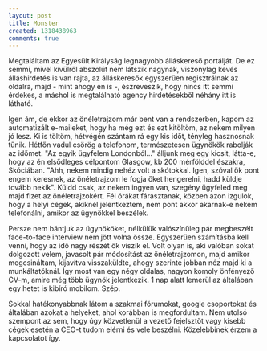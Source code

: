 ```yaml
---
layout: post
title: Monster
created: 1318438963
comments: true
---
```

Megtaláltam az Egyesült Királyság legnagyobb álláskereső portálját. De ez semmi, mivel kívülről abszolút nem látszik nagynak, viszonylag kevés álláshirdetés is van rajta, az álláskeresők egyszerűen regisztrálnak az oldalra, majd - mint ahogy én is -, észreveszik, hogy nincs itt semmi érdekes, a máshol is megtalálható agency hirdetésekből néhány itt is látható.

Igen ám, de ekkor az önéletrajzom már bent van a rendszerben, kapom az automatizált e-maileket, hogy ha még ezt és ezt kitöltöm, az nekem milyen jó lesz. Ki is töltöm, hétvégén szántam rá egy kis időt, tényleg hasznosnak tűnik. Hétfőn vadul csörög a telefonom, természetesen ügynökök rabolják az időmet. "Az egyik ügyfelem Londonból..." álljunk meg egy kicsit, látta-e, hogy az én elsődleges célpontom Glasgow, kb 200 mérfölddel északra, Skóciában. "Ahh, nekem mindig nehéz volt a skótokkal. Igen, szóval ők pont engem keresnek, az önéletrajzom le fogja őket hengerelni, hadd küldje tovább nekik". Küldd csak, az nekem ingyen van, szegény ügyfeled meg majd fizet az önéletrajzokért. Fél órákat fárasztanak, közben azon izgulok, hogy a helyi cégek, akiknél jelentkeztem, nem pont akkor akarnak-e nekem telefonálni, amikor az ügynökkel beszélek.

Persze nem bántjuk az ügynököket, nélkülük valószínűleg pár megbeszélt face-to-face interview nem jött volna össze. Egyszerűen számításba kell venni, hogy az idő nagy részét ők viszik el. Volt olyan is, aki valóban sokat dolgozott velem, javasolt pár módosítást az önéletrajzomon, majd amikor megcsináltam, kijavítva visszaküldte, ahogy szerinte jobban néz majd ki a munkáltatóknál. Így most van egy négy oldalas, nagyon komoly önfényező CV-m, amire még több ügynök jelentkezik. 1 nap alatt lemerül az általában egy hetet is kibíró mobilom. Szép.

Sokkal hatékonyabbnak látom a szakmai fórumokat, google csoportokat és általában azokat a helyeket, ahol korábban is megfordultam. Nem utolsó szempont az sem, hogy úgy közvetlenül a vezető fejelsztőt vagy kisebb cégek esetén a CEO-t tudom elérni és vele beszélni. Közelebbinek érzem a kapcsolatot így.
